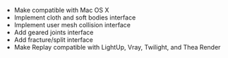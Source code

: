 - Make compatible with Mac OS X
- Implement cloth and soft bodies interface
- Implement user mesh collision interface
- Add geared joints interface
- Add fracture/split interface
- Make Replay compatible with LightUp, Vray, Twilight, and Thea Render
